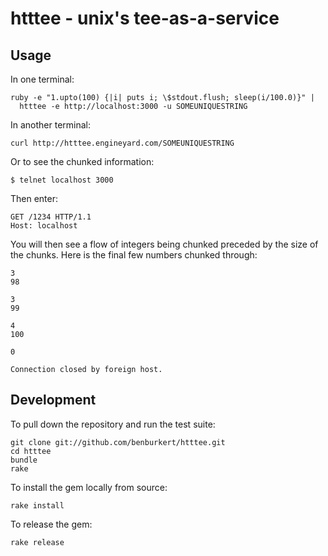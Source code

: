 # htttee - unix's tee-as-a-service


## Usage

In one terminal:

    ruby -e "1.upto(100) {|i| puts i; \$stdout.flush; sleep(i/100.0)}" | 
      htttee -e http://localhost:3000 -u SOMEUNIQUESTRING

In another terminal:

    curl http://htttee.engineyard.com/SOMEUNIQUESTRING

Or to see the chunked information:

    $ telnet localhost 3000

Then enter:

    GET /1234 HTTP/1.1
    Host: localhost

You will then see a flow of integers being chunked preceded by the size of the chunks. Here is the 
final few numbers chunked through:

    3
    98
    
    3
    99
    
    4
    100
    
    0
    
    Connection closed by foreign host.





## Development

To pull down the repository and run the test suite:

    git clone git://github.com/benburkert/htttee.git
    cd htttee
    bundle
    rake

To install the gem locally from source:

    rake install

To release the gem:

    rake release